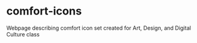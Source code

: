 # comfort-icons
Webpage describing comfort icon set created for Art, Design, and Digital Culture class
